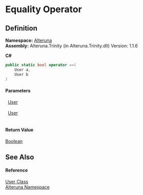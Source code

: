 # Equality Operator




## Definition
**Namespace:** <a href="N_Alteruna">Alteruna</a>  
**Assembly:** Alteruna.Trinity (in Alteruna.Trinity.dll) Version: 1.1.6

**C#**
``` C#
public static bool operator ==(
	User a,
	User b
)
```



#### Parameters
<dl><dt>  <a href="T_Alteruna_User">User</a></dt><dd> </dd><dt>  <a href="T_Alteruna_User">User</a></dt><dd> </dd></dl>

#### Return Value
<a href="https://learn.microsoft.com/dotnet/api/system.boolean" target="_blank" rel="noopener noreferrer">Boolean</a>

## See Also


#### Reference
<a href="T_Alteruna_User">User Class</a>  
<a href="N_Alteruna">Alteruna Namespace</a>  
